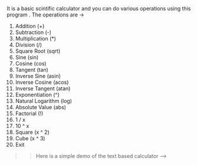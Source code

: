 It is a basic scintific calculator and you can do various operations using this program . The operations are ->

1. Addition (+)
2. Subtraction (-)
3. Multiplication (*)
4. Division (/)
5. Square Root (sqrt)
6. Sine (sin)
7. Cosine (cos)
8. Tangent (tan)
9. Inverse Sine (asin)
10. Inverse Cosine (acos)
11. Inverse Tangent (atan)
12. Exponentiation (^)
13. Natural Logarithm (log)
14. Absolute Value (abs)
15. Factorial (!)
16. 1 / x
17. 10 ^ x
18. Square (x ^ 2)
19. Cube (x ^ 3)
0. Exit

>> Here is a simple demo of the text based calculator -->